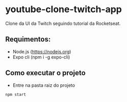 # youtube-clone-twitch-app
Clone da UI da Twitch seguindo tutorial da Rocketseat.

## Requimentos:

- Node.js (https://nodejs.org)
- Expo cli (npm i -g expo-cli)

## Como executar o projeto

- Entre na pasta raiz do projeto

```sh
npm start
```
